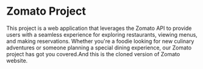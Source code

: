 # Zomato Project

This project is a web application that leverages the Zomato API to provide users with a seamless experience for exploring restaurants, viewing menus, and making reservations. Whether you're a foodie looking for new culinary adventures or someone planning a special dining experience, our Zomato project has got you covered.And this is the cloned version of Zomato website.
